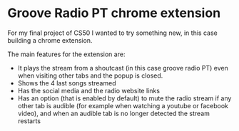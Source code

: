 # Groove Radio PT chrome extension

For my final project of CS50 I wanted to try something new, in this case building a chrome extension.

The main features for the extension are:
 - It plays the stream from a shoutcast (in this case groove radio PT) even when visiting other tabs and the popup is closed.
 - Shows the 4 last songs streamed
 - Has the social media and the radio website links
 - Has an option (that is enabled by default) to mute the radio stream if any other tab is audible (for example when watching a youtube or facebook video), and when an audible tab is no longer detected the stream restarts
